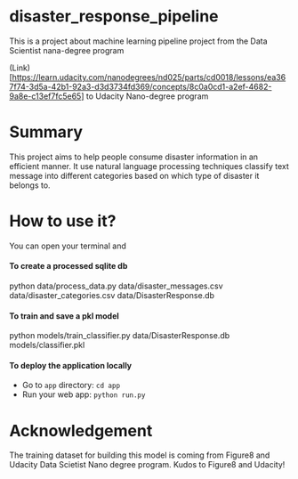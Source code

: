 # disaster_response_pipeline
This is a project about machine learning pipeline project from the Data Scientist nana-degree program

(Link)[https://learn.udacity.com/nanodegrees/nd025/parts/cd0018/lessons/ea367f74-3d5a-42b1-92a3-d3d3734fd369/concepts/8c0a0cd1-a2ef-4682-9a8e-c13ef7fc5e65] to Udacity Nano-degree program

# Summary
This project aims to help people consume disaster information in an efficient manner. It use natural language processing techniques classify text message into different categories based on which type of disaster it belongs to.



# How to use it?

You can open your terminal and 

#### To create a processed sqlite db
python data/process_data.py data/disaster_messages.csv data/disaster_categories.csv data/DisasterResponse.db
#### To train and save a pkl model
python models/train_classifier.py data/DisasterResponse.db models/classifier.pkl
#### To deploy the application locally
- Go to `app` directory: `cd app`
- Run your web app: `python run.py`


# Acknowledgement
The training dataset for building this model is coming from Figure8 and Udacity Data Scietist Nano degree program.
Kudos to Figure8 and Udacity!

